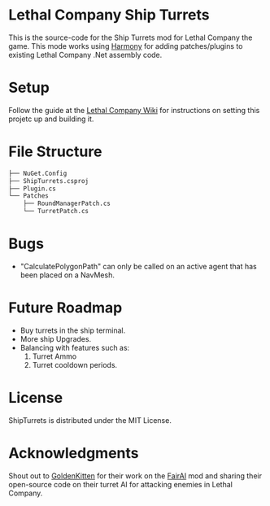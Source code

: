 # Lethal Company Ship Turrets

This is the source-code for the Ship Turrets mod for Lethal Company the game. This mode works using [Harmony](https://harmony.pardeike.net/articles/patching.html) for adding patches/plugins to existing Lethal Company .Net assembly code.

# Setup

Follow the guide at the [Lethal Company Wiki](https://lethal.wiki/) for instructions on setting this projetc up and building it.

# File Structure

```bash
├── NuGet.Config
├── ShipTurrets.csproj
├── Plugin.cs
└── Patches
    ├── RoundManagerPatch.cs
    └── TurretPatch.cs
```

# Bugs

* "CalculatePolygonPath" can only be called on an active agent that has been placed on a NavMesh.

# Future Roadmap

* Buy turrets in the ship terminal.
* More ship Upgrades.
* Balancing with features such as:
    1. Turret Ammo
    2. Turret cooldown periods.

# License

ShipTurrets is distributed under the MIT License.

# Acknowledgments

Shout out to [GoldenKitten](https://github.com/goldenkittenplays) for their work on the [FairAI](https://thunderstore.io/c/lethal-company/p/TheFluff/FairAI/) mod and sharing their open-source code on their turret AI for attacking enemies in Lethal Company.
